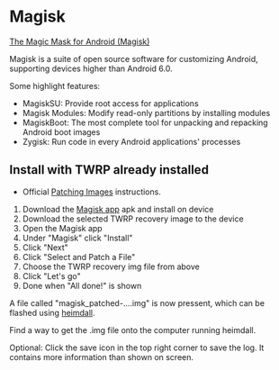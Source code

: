 # Magisk

[The Magic Mask for Android (Magisk)](https://github.com/topjohnwu/Magisk)

Magisk is a suite of open source software for customizing Android, supporting devices higher than Android 6.0.

Some highlight features:

- MagiskSU: Provide root access for applications
- Magisk Modules: Modify read-only partitions by installing modules
- MagiskBoot: The most complete tool for unpacking and repacking Android boot images
- Zygisk: Run code in every Android applications' processes

## Install with TWRP already installed

- Official [Patching Images](https://topjohnwu.github.io/Magisk/install.html#patching-images) instructions.

1. Download the [Magisk app](https://github.com/topjohnwu/Magisk/releases/latest) apk and install on device
1. Download the selected TWRP recovery image to the device
1. Open the Magisk app
1. Under "Magisk" click "Install"
1. Click "Next"
1. Click "Select and Patch a File"
1. Choose the TWRP recovery img file from above
1. Click "Let's go"
1. Done when "All done!" is shown

A file called "magisk_patched-....img" is now pressent, which can be flashed using [heimdall](../heimdall/).

Find a way to get the .img file onto the computer running heimdall.

Optional: Click the save icon in the top right corner to save the log. It contains more information than shown on screen.
